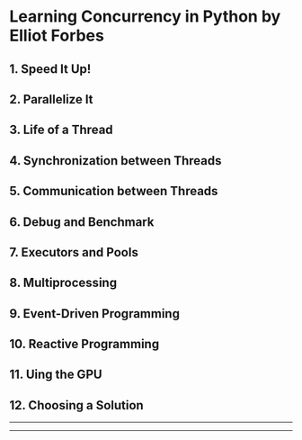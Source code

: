 # Learning Concurrency in Python by Elliot Forbes

## 1. Speed It Up!
## 2. Parallelize It
## 3. Life of a Thread
## 4. Synchronization between Threads
## 5. Communication between Threads
## 6. Debug and Benchmark
## 7. Executors and Pools
## 8. Multiprocessing
## 9. Event-Driven Programming
## 10. Reactive Programming
## 11. Uing the GPU
## 12. Choosing a Solution

---
---

